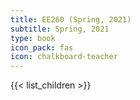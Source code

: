 ```yaml
---
title: EE260 (Spring, 2021)
subtitle: Spring, 2021
type: book
icon_pack: fas
icon: chalkboard-teacher
---
```


{{< list_children >}}
